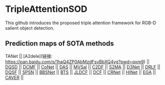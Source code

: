 # TripleAttentionSOD
This github introduces the proposed triple attention framework for RGB-D salient object detection.
## Prediction maps of SOTA methods
TANet ||
[A2dele](链接: https://pan.baidu.com/s/1haQ4ZP0AbMzdFsvBbXQ4vg?pwd=qxm9) ||
[DQSD]() ||
[DCMF]() ||
[CoNet]() ||
[DAS]() ||
[MVSal]() ||
[C2DF]() || 
[S2MA]() ||
[D3Net]() ||
[DRLF]() ||
[DQSF]() ||
[SPSN]() ||
[BBSNet]() ||
[BTS]() ||
[JLDCF]() ||
[DCF]() ||
[CRNet]() ||
[HINet]() ||
[EGA]() ||
[CAVER]() ||
